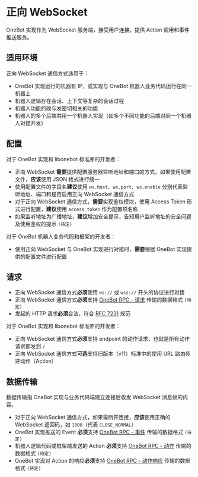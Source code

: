 # 正向 WebSocket

OneBot 实现作为 WebSocket 服务端，接受用户连接，提供 Action 调用和事件推送服务。

## 适用环境

正向 WebSocket 通信方式适用于：

- OneBot 实现运行的机器有 IP，或实现与 OneBot 机器人业务代码运行在同一机器上
- 机器人逻辑存在会话、上下文等复杂的会话过程
- 机器人功能的收与发密切相关的功能
- 机器人的多个后端共用一个机器人实现（如多个不同功能的后端对同一个机器人对接开发）

## 配置

对于 OneBot 实现和 libonebot 标准库的开发者：

- 正向 WebSocket **需要**提供配置服务器监听地址和端口的方式，如果使用配置文件，**应该**使用 JSON 格式进行统一
- 使用配置文件的字段名**建议**使用 `ws.host`、`ws.port`、`ws.enable` 分别代表监听地址、端口和是否启用正向 WebSocket 通信方式
- 对于正向 WebSocket 通信方式，**需要**实现鉴权模块，使用 Access Token 形式进行配置，**建议**使用 `access_token` 作为配置项名称
- 如果监听地址为广播地址，**建议**增加安全提示，告知用户监听地址的安全问题及使用鉴权的提示 `(待定)`

对于 OneBot 机器人业务代码和框架的开发者：

- 使用正向 WebSocket 与 OneBot 实现进行对接时，**需要**根据 OneBot 实现提供的配置文件进行配置

## 请求

- 正向 WebSocket 通信方式**必须**使用 `ws://` 或 `wss://` 开头的协议进行对接
- 正向 WebSocket 通信方式**必须**支持 [OneBot RPC - 请求]() 传输的数据格式 `(待定)`
- 发起的 HTTP 请求**必须**合法，符合 [RFC 7231](https://datatracker.ietf.org/doc/html/rfc7231) 规范

对于 OneBot 实现和 libonebot 标准库的开发者：

- 正向 WebSocket 通信方式**必须**支持 endpoint 的动作请求，也就是所有动作请求都发到 `/`
- 正向 WebSocket 通信方式**可选**支持旧版本（v11）标准中的使用 URL 路由传递动作（Action）

## 数据传输

数据传输指 OneBot 实现与业务代码端建立连接后收发 WebSocket 消息帧的内容。

- 对于正向 WebSocket 通信方式，如果需断开连接，**应该**使用正确的 WebSocket 返回码，如 `1000`（代表 `CLOSE_NORMAL`）
- OneBot 实现推送的 Event **必须**支持 [OneBot RPC - 事件]() 传输的数据格式 `(待定)`
- 机器人逻辑代码或框架端发送的 Action **必须**支持 [OneBot RPC - 动作]() 传输的数据格式 `(待定)`
- OneBot 实现对 Action 的响应**必须**支持 [OneBot RPC - 动作响应]() 传输的数据格式 `(待定)`

